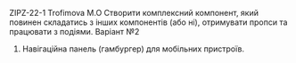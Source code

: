 ZIPZ-22-1 Trofimova M.O
Створити комплексний компонент, який повинен складатись з інших компонентів (або ні), отримувати пропси та працювати з подіями.
Варіант №2
1) Навігаційна панель (гамбургер) для мобільних пристроїв.